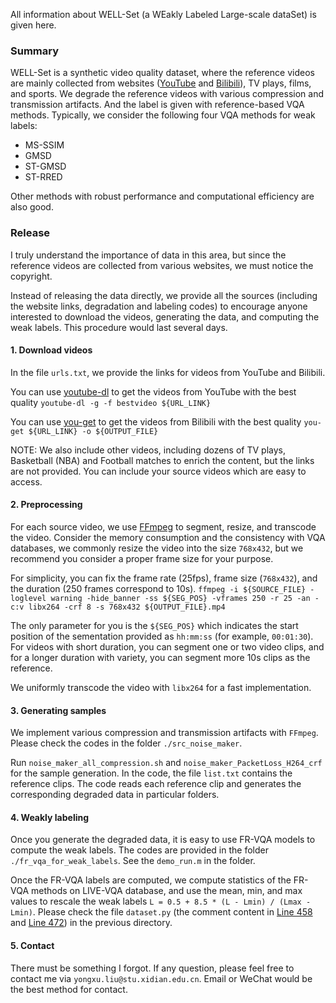 All information about WELL-Set (a WEakly Labeled Large-scale dataSet) is given here.

### Summary 

WELL-Set is a synthetic video quality dataset, where the reference videos are mainly collected from websites ([YouTube](www.youtube.com) and [Bilibili](www.bilibili.com)), TV plays, films, and sports. We degrade the reference videos with various compression and transmission artifacts. And the label is given with reference-based VQA methods. Typically, we consider the following four VQA methods for weak labels:
- MS-SSIM
- GMSD
- ST-GMSD
- ST-RRED

Other methods with robust performance and computational efficiency are also good.

### Release

I truly understand the importance of data in this area, but since the reference videos are collected from various websites, we must notice the copyright.

Instead of releasing the data directly, we provide all the sources (including the website links, degradation and labeling codes) to encourage anyone interested to download the videos, generating the data, and computing the weak labels. This procedure would last several days.

#### 1. Download videos 

In the file `urls.txt`, we provide the links for videos from YouTube and Bilibili. 

You can use [youtube-dl](https://github.com/ytdl-org/youtube-dl) to get the videos from YouTube with the best quality
`youtube-dl -g -f bestvideo ${URL_LINK}`

You can use [you-get](https://pypi.org/project/you-get/) to get the videos from Bilibili with the best quality
`you-get ${URL_LINK} -o ${OUTPUT_FILE}`

NOTE: We also include other videos, including dozens of TV plays, Basketball (NBA) and Football matches to enrich the content, but the links are not provided. You can include your source videos which are easy to access.  

#### 2. Preprocessing

For each source video, we use [FFmpeg](https://ffmpeg.org/) to segment, resize, and transcode the video. Consider the memory consumption and the consistency with VQA databases, we commonly resize the video into the size `768x432`, but we recommend you consider a proper frame size for your purpose. 

For simplicity, you can fix the frame rate (25fps), frame size (`768x432`), and the duration (250 frames correspond to 10s). 
`ffmpeg -i ${SOURCE_FILE} -loglevel warning -hide_banner -ss ${SEG_POS} -vframes 250 -r 25 -an -c:v libx264 -crf 8 -s 768x432 ${OUTPUT_FILE}.mp4`

The only parameter for you is the `${SEG_POS}` which indicates the start position of the sementation provided as `hh:mm:ss` (for example, `00:01:30`). For videos with short duration, you can segment one or two video clips, and for a longer duration with variety, you can segment more 10s clips as the reference.

We uniformly transcode the video with `libx264` for a fast implementation.

#### 3. Generating samples

We implement various compression and transmission artifacts with `FFmpeg`. Please check the codes in the folder `./src_noise_maker`. 

Run `noise_maker_all_compression.sh` and `noise_maker_PacketLoss_H264_crf` for the sample generation. In the code, the file `list.txt` contains the reference clips. The code reads each reference clip and generates the corresponding degraded data in particular folders.

#### 4. Weakly labeling

Once you generate the degraded data, it is easy to use FR-VQA models to compute the weak labels. The codes are provided in the folder `./fr_vqa_for_weak_labels`. See the `demo_run.m` in the folder.

Once the FR-VQA labels are computed, we compute statistics of the FR-VQA methods on LIVE-VQA database, and use the mean, min, and max values to rescale the weak labels `L = 0.5 + 8.5 * (L - Lmin) / (Lmax - Lmin)`. Please check the file `dataset.py` (the comment content in [Line 458](https://github.com/Sissuire/BVQA-HEKE/blob/5b5b7f168fbafe651380bbcc21f778e1a722dfa3/dataset.py#L458) and [Line 472](https://github.com/Sissuire/BVQA-HEKE/blob/5b5b7f168fbafe651380bbcc21f778e1a722dfa3/dataset.py#L472)) in the previous directory.

#### 5. Contact

There must be something I forgot. If any question, please feel free to contact me via `yongxu.liu@stu.xidian.edu.cn`. Email or WeChat would be the best method for contact.
